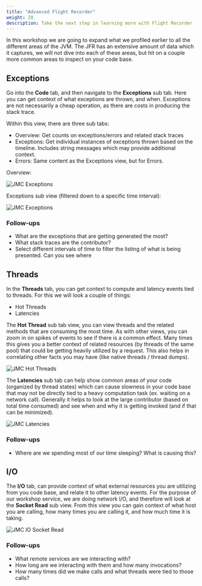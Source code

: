 ```yaml
---
title: "Advanced Flight Recorder"
weight: 20
description: Take the next step in learning more with Flight Recorder
---
```


In this workshop we are going to expand what we profiled earlier to all the different areas of the JVM. The JFR has an extensive amount of data which it captures, we will not dive into each of these areas, but hit on a couple more common areas to inspect on your code base.

## Exceptions

Go into the __Code__ tab, and then navigate to the __Exceptions__ sub tab. Here you can get context of what exceptions are thrown, and when. Exceptions are not necessarily a cheap operation, as there are costs in producing the stack trace.

Within this view, there are three sub tabs:
* Overview: Get counts on exceptions/errors and related stack traces
* Exceptions: Get individual instances of exceptions thrown based on the timeline. Includes string messages which may provide additional context.
* Errors: Same content as the Exceptions view, but for Errors.

Overview:

![JMC Exceptions](https://github.com/cchesser/java-perf-workshop/wiki/images/jmc_exceptions_overview.png)

Exceptions sub view (filtered down to a specific time interval):

![JMC Exceptions](https://github.com/cchesser/java-perf-workshop/wiki/images/jmc_exceptions_exception_subtab.png)

### Follow-ups

* What are the exceptions that are getting generated the most? 
* What stack traces are the contributor?
* Select different intervals of time to filter the listing of what is being presented. Can you see where 

## Threads

In the __Threads__ tab, you can get context to compute and latency events tied to threads. For this we will look a couple of things:
* Hot Threads
* Latencies

The __Hot Thread__ sub tab view, you can view threads and the related methods that are consuming the most time. As with other views, you can zoom in on spikes of events to see if there is a common effect. Many times this gives you a better context of related resources (by threads of the same pool) that could be getting heavily utilized by a request. This also helps in correlating other facts you may have (like native threads / thread dumps).

![JMC Hot Threads](https://github.com/cchesser/java-perf-workshop/wiki/images/jmc_thread_hot_threads.png)

The __Latencies__ sub tab can help show common areas of your code (organized by thread states) which can cause slowness in your code base that may not be directly tied to a heavy computation task (ex. waiting on a network call). Generally it helps to look at the large contributor (based on total time consumed) and see when and why it is getting invoked (and if that can be minimized).

![JMC Latencies](https://github.com/cchesser/java-perf-workshop/wiki/images/jmc_thread_latencies.png)

### Follow-ups

* Where are we spending most of our time sleeping? What is causing this?

## I/O

The __I/O__ tab, can provide context of what external resources you are utilizing from you code base, and relate it to other latency events. For the purpose of our workshop service, we are doing network I/O, and therefore will look at the __Socket Read__ sub view. From this view you can gain context of what host you are calling, how many times you are calling it, and how much time it is taking.

![JMC IO Socket Read](https://github.com/cchesser/java-perf-workshop/wiki/images/jmc_io_socket_read.png)


### Follow-ups

* What remote services are we interacting with?
* How long are we interacting with them and how many invocations?
* How many times did we make calls and what threads were tied to those calls?